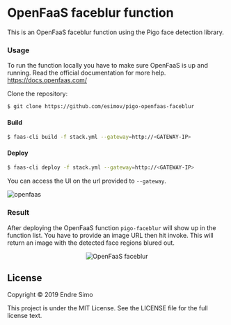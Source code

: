 # OpenFaaS faceblur function

This is an OpenFaaS faceblur function using the Pigo face detection library.

### Usage
To run the function locally you have to make sure OpenFaaS is up and running. Read the official documentation for more help. https://docs.openfaas.com/

Clone the repository:
```bash
$ git clone https://github.com/esimov/pigo-openfaas-faceblur
```

#### Build
```bash 
$ faas-cli build -f stack.yml --gateway=http://<GATEWAY-IP>
```

#### Deploy
```bash 
$ faas-cli deploy -f stack.yml --gateway=http://<GATEWAY-IP>
```

You can access the UI on the url provided to `--gateway`. 

![openfaas](https://user-images.githubusercontent.com/883386/58369734-563f5300-7f07-11e9-9a04-72c4d986abc3.png)

### Result
After deploying the OpenFaaS function `pigo-faceblur` will show up in the function list. You have to provide an image URL then hit invoke. This will return an image with the detected face regions blured out.

<p align="center">
<img src="https://user-images.githubusercontent.com/883386/58369719-0791b900-7f07-11e9-9914-52391da1f75b.jpg" title="OpenFaaS faceblur"/>
</p>

## License

Copyright © 2019 Endre Simo

This project is under the MIT License. See the LICENSE file for the full license text.
